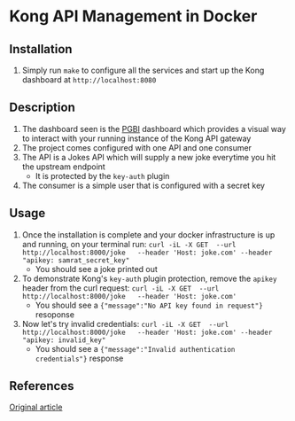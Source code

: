 # Kong API Management in Docker

## Installation
1. Simply run `make` to configure all the services and start up the Kong dashboard at `http://localhost:8080`

## Description
1. The dashboard seen is the [PGBI](https://github.com/PGBI/kong-dashboard) dashboard which provides a visual way to interact with your running instance of the Kong API gateway
2. The project comes configured with one API and one consumer 
3. The API is a Jokes API which will supply a new joke everytime you hit the upstream endpoint
    - It is protected by the `key-auth` plugin
4. The consumer is a simple user that is configured with a secret key

## Usage
1. Once the installation is complete and your docker infrastructure is up and running, on your terminal run: 
`curl -iL -X GET  --url http://localhost:8000/joke   --header 'Host: joke.com' --header "apikey: samrat_secret_key"`
    - You should see a joke printed out
2. To demonstrate Kong's `key-auth` plugin protection, remove the `apikey` header from the curl request: `curl -iL -X GET  --url http://localhost:8000/joke   --header 'Host: joke.com'`
    - You should see a `{"message":"No API key found in request"}` resoponse
3. Now let's try invalid credentials: `curl -iL -X GET  --url http://localhost:8000/joke   --header 'Host: joke.com' --header "apikey: invalid_key"`
    - You should see a `{"message":"Invalid authentication credentials"}` response

## References
[Original article](https://medium.com/smileinnovation/kong-manage-your-flask-apis-d58ff4ea808d)